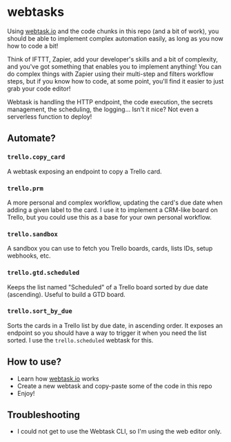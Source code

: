 # webtasks

Using [webtask.io](https://webtask.io/make) and the code chunks in this repo (and a bit of work), you should be able to implement complex automation easily, as long as you now how to code a bit!

Think of IFTTT, Zapier, add your developer's skills and a bit of complexity, and you've got something that enables you to implement anything! You can do complex things with Zapier using their multi-step and filters workflow steps, but if you know how to code, at some point, you'll find it easier to just grab your code editor!

Webtask is handling the HTTP endpoint, the code execution, the secrets management, the scheduling, the logging... Isn't it nice? Not even a serverless function to deploy!

## Automate?

### `trello.copy_card`

A webtask exposing an endpoint to copy a Trello card.

### `trello.prm`

A more personal and complex workflow, updating the card's due date when adding a given label to the card. I use it to implement a CRM-like board on Trello, but you could use this as a base for your own personal workflow.

### `trello.sandbox`

A sandbox you can use to fetch you Trello boards, cards, lists IDs, setup webhooks, etc.

### `trello.gtd.scheduled`

Keeps the list named "Scheduled" of a Trello board sorted by due date (ascending). Useful to build a GTD board.

### `trello.sort_by_due`

Sorts the cards in a Trello list by due date, in ascending order. It exposes an endpoint so you should have a way to trigger it when you need the list sorted. I use the `trello.scheduled` webtask for this.

## How to use?

- Learn how [webtask.io](https://webtask.io/make) works
- Create a new webtask and copy-paste some of the code in this repo
- Enjoy!

## Troubleshooting

- I could not get to use the Webtask CLI, so I'm using the web editor only.
